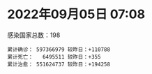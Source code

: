 
# 2022年09月05日 07:08
感染国家总数：198
```
累计确诊： 597366979 较昨日：+110788
累计死亡：   6495511 较昨日：+355
累计治愈： 551624737 较昨日：+194258
```
<div id="main" style="width:100%;height:800px;margin-bottom:10px;"></div>
<div id="second" style="width:100%;height:1000px;margin-bottom:10px;"></div>
<div id="third" style="width:100%;height:1000px;margin-bottom:10px;"></div>
<div id="last" style="width:100%;height:3000px;"></div>

<script>
import * as echarts from "echarts";
export default {
  mounted () {
    this.chart = echarts.init(document.getElementById("main"), "dark")
    this.secondChart = echarts.init(document.getElementById("second"), "dark")
    this.thirdChart = echarts.init(document.getElementById("third"), "dark")
    this.lastChart = echarts.init(document.getElementById("last"), "dark")
    var option = {
      tooltip: { trigger: "axis", axisPointer: { type: "shadow" } },
      legend: {},
      grid: { left: "3%", right: "4%", bottom: "3%", containLabel: true },
      xAxis: { type: "value" },
      yAxis: {
        type: "category", data: ["意大利","韩国","英国","德国","巴西","法国","印度","美国",]
      },
      series: [
        { name: "新增确诊", type: "bar", stack: "total", label: { show: true }, emphasis: { focus: "series" }, data: [13196,0,0,0,0,12894,3948,3891,] }, 
        { name: "累计确诊", type: "bar", stack: "total", label: { show: true }, emphasis: { focus: "series" }, data: [21938269,23569192,23738076,32247828,34515431,34592737,44460483,96620396,] }, 
        { name: "新增死亡", type: "bar", stack: "total", label: { show: true }, emphasis: { focus: "series" }, data: [30,0,0,0,0,0,0,4,] }, 
        { name: "累计死亡", type: "bar", stack: "total", label: { show: true }, emphasis: { focus: "series" }, data: [175832,27093,206318,147762,684414,154189,527991,1072934,] }, 
        { name: "累计治愈", type: "bar", stack: "total", label: { show: true }, emphasis: { focus: "series" }, data: [21159271,21655802,24692,31378400,33502447,34079816,43873430,92471824,] },]
    }
    this.chart.setOption(option);
    var secondOption = {
      tooltip: { trigger: "axis", axisPointer: { type: "shadow" } },
      legend: {},
      grid: { left: "3%", right: "4%", bottom: "3%", containLabel: true },
      xAxis: { type: "value" },
      yAxis: {
        type: "category", data: ["墨西哥","伊朗","荷兰","阿根廷","澳大利亚","越南","西班牙","土耳其","日本","俄罗斯",]
      },
      series: [
        { name: "新增确诊", type: "bar", stack: "total", label: { show: true }, emphasis: { focus: "series" }, data: [0,1163,0,0,0,1391,0,0,0,48042,] }, 
        { name: "累计确诊", type: "bar", stack: "total", label: { show: true }, emphasis: { focus: "series" }, data: [7040191,7533087,8388688,9678225,10066729,11418894,13352019,16751868,19345212,19729423,] }, 
        { name: "新增死亡", type: "bar", stack: "total", label: { show: true }, emphasis: { focus: "series" }, data: [0,48,0,0,0,1,0,0,0,87,] }, 
        { name: "累计死亡", type: "bar", stack: "total", label: { show: true }, emphasis: { focus: "series" }, data: [329617,143995,22605,129711,14067,43120,112804,100631,40829,384711,] }, 
        { name: "累计治愈", type: "bar", stack: "total", label: { show: true }, emphasis: { focus: "series" }, data: [6294795,7307292,8324685,9495103,9945158,10211563,13128337,16322253,17620230,18746698,] },]
    }
    this.secondChart.setOption(secondOption);
    var thirdOption = {
      tooltip: { trigger: "axis", axisPointer: { type: "shadow" } },
      legend: {},
      grid: { left: "3%", right: "4%", bottom: "3%", containLabel: true },
      xAxis: { type: "value" },
      yAxis: {
        type: "category", data: ["以色列","泰国","希腊","马来西亚","奥地利","乌克兰","葡萄牙","波兰","哥伦比亚","印度尼西亚",]
      },
      series: [
        { name: "新增确诊", type: "bar", stack: "total", label: { show: true }, emphasis: { focus: "series" }, data: [1150,0,0,1904,3328,0,0,502,0,2764,] }, 
        { name: "累计确诊", type: "bar", stack: "total", label: { show: true }, emphasis: { focus: "series" }, data: [4636301,4658542,4762827,4791456,4924440,5056378,5425891,6187450,6302809,6372542,] }, 
        { name: "新增死亡", type: "bar", stack: "total", label: { show: true }, emphasis: { focus: "series" }, data: [0,0,0,2,2,0,0,0,0,16,] }, 
        { name: "累计死亡", type: "bar", stack: "total", label: { show: true }, emphasis: { focus: "series" }, data: [11620,32403,32552,36245,19442,108841,24865,117153,141646,157647,] }, 
        { name: "累计治愈", type: "bar", stack: "total", label: { show: true }, emphasis: { focus: "series" }, data: [4615261,4609956,4686730,4726250,4843228,4925433,5332947,5335960,6128460,6173081,] },]
    }
    this.thirdChart.setOption(thirdOption);
    var lastOption = {
      tooltip: { trigger: "axis", axisPointer: { type: "shadow" } },
      legend: {},
      grid: { left: "3%", right: "4%", bottom: "3%", containLabel: true },
      xAxis: { type: "value" },
      yAxis: {
        type: "category", data: ["朝鲜","西撒哈拉","蒙特塞拉特岛","梵蒂冈","红宝石公主号","钻石公主号","圣文森特岛","列支敦士登公国","安圭拉","圣多美和普林西比","特克斯和凯科斯群岛","圣基茨和尼维斯","乍得","塞拉利昂","利比里亚","科摩罗","几内亚比绍","安提瓜和巴布达","尼日尔","厄立特里亚","也门","冈比亚","摩纳哥","多米尼克","中非共和国","吉布提","萨摩亚","赤道几内亚","塔吉克斯坦","南苏丹","尼加拉瓜","格林纳达","直布罗陀","圣马力诺","布基纳法索","东帝汶","刚果（布）","索马里","贝宁","圣卢西亚","马里","海地","莱索托","巴哈马","几内亚","多哥","坦桑尼亚","毛里求斯","阿鲁巴","巴布亚新几内亚","安道尔","塞舌尔","加蓬","布隆迪","叙利亚","不丹","佛得角","毛里塔尼亚","苏丹","马达加斯加","斐济","伯利兹","圭亚那","斯威士兰","新喀里多尼亚","法属波利尼西亚","苏里南","科特迪瓦","马拉维","塞内加尔","刚果（金）","法属圭亚那","巴巴多斯","安哥拉","马耳他","喀麦隆","卢旺达","柬埔寨","牙买加","波多黎各","加纳","纳米比亚","乌干达","特立尼达和多巴哥","马尔代夫","阿富汗","萨尔瓦多","冰岛","吉尔吉斯斯坦","老挝","马提尼克岛","文莱","莫桑比克","乌兹别克斯坦","津巴布韦","尼日利亚","阿尔及利亚","黑山","卢森堡","博茨瓦纳","阿尔巴尼亚","赞比亚","肯尼亚","北马其顿","波黑","阿曼","卡塔尔","亚美尼亚","洪都拉斯","埃塞俄比亚","利比亚","埃及","委内瑞拉","摩尔多瓦","塞浦路斯","爱沙尼亚","缅甸","巴勒斯坦","多米尼加","科威特","斯里兰卡","巴林","巴拉圭","沙特阿拉伯","阿塞拜疆","拉脱维亚","巴拿马","乌拉圭","蒙古国","白俄罗斯","厄瓜多尔","尼泊尔","阿联酋","哥斯达黎加","玻利维亚","危地马拉","古巴","斯洛文尼亚","突尼斯","黎巴嫩","克罗地亚","立陶宛","保加利亚","摩洛哥","芬兰","哈萨克斯坦","挪威","巴基斯坦","爱尔兰","约旦","格鲁吉亚","新西兰","斯洛伐克","新加坡","孟加拉国","匈牙利","塞尔维亚","伊拉克","瑞典","丹麦","罗马尼亚","菲律宾","南非","瑞士","捷克","秘鲁","加拿大","比利时","智利",]
      },
      series: [
        { name: "新增确诊", type: "bar", stack: "total", label: { show: true }, emphasis: { focus: "series" }, data: [0,0,0,0,0,0,0,0,0,0,0,0,0,0,0,0,0,0,0,0,0,0,0,0,0,0,0,0,0,0,0,0,0,0,0,0,0,0,0,0,47,0,0,0,0,16,0,0,0,0,0,0,0,0,0,0,0,1,0,0,0,0,15,0,0,0,0,0,7,0,0,0,0,0,21,0,0,0,0,0,0,0,0,203,0,251,0,0,0,0,0,0,16,0,8,0,17,158,0,0,131,252,1,0,0,0,0,0,0,3,0,0,0,0,0,0,70,0,0,0,49,202,0,82,612,0,0,0,0,0,0,116,400,0,0,67,45,486,0,281,430,64,178,18,0,0,26,0,0,0,0,0,161,1309,230,0,1836,0,0,0,981,2258,159,0,379,0,0,0,5029,] }, 
        { name: "累计确诊", type: "bar", stack: "total", label: { show: true }, emphasis: { focus: "series" }, data: [1,10,11,29,620,712,2298,3026,3837,6153,6369,6509,7538,7747,7883,8455,8796,8974,9931,10155,11926,12311,14404,14852,14862,15690,15767,16957,17786,17823,18491,19346,20069,20398,21128,23163,24837,27020,27490,28894,31623,33468,34206,37081,37470,38546,38712,40299,42792,44887,46027,46081,48649,49287,57069,61076,62326,62771,63228,66626,68177,68350,71100,73368,73798,76484,81039,86808,87901,88102,92711,93735,101397,102636,114135,121652,132449,137661,150101,151732,168580,169253,169396,179886,184856,194163,201785,204717,205716,214407,218764,220245,230129,243830,256763,263867,270443,276337,288658,325864,330193,333074,338235,340695,396273,397846,430945,434398,454779,493237,506838,515645,542874,575052,578030,597759,615559,620112,638500,657395,670176,672447,715569,813764,815047,900654,978181,979160,979985,994037,997224,997868,1017145,1058467,1103889,1104909,1110713,1131342,1143862,1210847,1216429,1220822,1244733,1264549,1266917,1389547,1460431,1570016,1656956,1735495,1735682,1747739,1835277,1846094,2012761,2048547,2294006,2457871,2569152,3092974,3227188,3891418,4012812,4025870,4046577,4113567,4179337,4488054,4532562,] }, 
        { name: "新增死亡", type: "bar", stack: "total", label: { show: true }, emphasis: { focus: "series" }, data: [0,0,0,0,0,0,0,0,0,0,0,0,0,0,0,0,0,0,0,0,0,0,0,0,0,0,0,0,0,0,0,0,0,0,0,0,0,0,0,0,0,0,0,0,0,0,0,0,0,0,0,0,0,0,0,0,0,0,0,0,0,0,0,0,0,0,0,0,1,0,0,0,0,0,1,0,0,0,0,0,0,0,0,4,0,2,0,0,0,0,0,0,2,0,0,0,1,0,0,0,0,1,0,0,0,0,0,0,0,0,0,0,0,0,0,0,1,0,0,0,4,0,0,1,9,0,0,0,0,0,0,0,0,0,0,13,0,0,0,2,4,0,2,0,0,0,0,0,0,0,0,0,1,0,1,0,19,0,0,0,6,49,0,0,2,0,0,0,39,] }, 
        { name: "累计死亡", type: "bar", stack: "total", label: { show: true }, emphasis: { focus: "series" }, data: [1,1,1,0,10,13,12,59,11,76,36,46,193,126,294,161,175,145,312,103,2155,371,57,68,113,189,29,183,125,138,225,236,108,118,387,138,386,1350,163,391,739,841,704,823,447,283,841,1022,226,664,154,169,306,38,3163,21,410,993,4961,1410,878,680,1279,1422,314,649,1383,819,2678,1968,1405,408,544,1917,802,1935,1466,3056,3262,2609,1459,4065,3628,4158,308,7782,4224,179,2991,757,1035,225,2221,1637,5596,3148,6879,2778,1123,2778,3582,4017,5674,9495,16062,4260,681,8655,10989,7572,6437,24613,5798,11755,1172,2651,19440,5400,4384,2563,16711,1515,19494,9303,9822,5949,8470,7445,2179,7118,35861,12007,2341,8867,22208,19552,8530,6787,29234,10638,16739,9292,37613,16274,5690,13684,3980,30591,7798,14110,16889,2775,20363,1594,29328,47291,16737,25346,19873,6936,66772,62011,102108,14148,40848,215859,44085,32534,60610,] }, 
        { name: "累计治愈", type: "bar", stack: "total", label: { show: true }, emphasis: { focus: "series" }, data: [0,9,2,29,0,699,2233,2948,3789,6060,6294,6446,4874,4393,7461,8281,8301,8794,8867,10050,9119,11788,14301,14554,14520,15427,1605,16623,17264,17335,4225,18971,16579,20187,20632,22981,24006,13182,27217,28369,30534,30819,25740,35897,36763,38058,183,38573,42340,43982,45791,45777,48067,47946,53488,60961,61842,61747,40329,65084,66192,67542,69615,71923,73032,33500,49614,85913,84928,85985,83504,11254,99983,100437,112832,118616,130901,134496,96926,129614,167080,164813,100431,170205,163687,172168,179266,75685,196406,7660,0,219561,227769,241486,251022,257453,182067,271205,283668,322955,322849,328699,332429,329741,374878,384669,425694,421316,132498,471664,500210,442182,535208,504142,571126,524990,593794,604035,632911,654470,652967,669415,694192,800914,801707,883736,962280,970116,971093,985592,951709,983333,996627,860711,1033877,1079645,1101937,1106386,983630,1087587,1194714,1191547,1195120,1247943,1233184,1358340,1454916,1530962,1640896,1718032,1637293,1732330,1810690,1769386,1957271,1962698,2208664,2429962,2526974,3076955,3118164,3805340,3904513,3949144,3992624,3860120,4044243,4407404,4447517,] },]
    }
    this.lastChart.setOption(lastOption);
  }
};
</script>

|国家|新增确诊|累计确诊|新增死亡|累计死亡|累计治愈|
|:--:|---:|---:|---:|---:|---:|
|美国|3891|96620396|4|1072934|92471824|
|印度|3948|44460483|0|527991|43873430|
|法国|12894|34592737|0|154189|34079816|
|巴西|0|34515431|0|684414|33502447|
|德国|0|32247828|0|147762|31378400|
|英国|0|23738076|0|206318|24692|
|韩国|0|23569192|0|27093|21655802|
|意大利|13196|21938269|30|175832|21159271|
|俄罗斯|48042|19729423|87|384711|18746698|
|日本|0|19345212|0|40829|17620230|
|土耳其|0|16751868|0|100631|16322253|
|西班牙|0|13352019|0|112804|13128337|
|越南|1391|11418894|1|43120|10211563|
|澳大利亚|0|10066729|0|14067|9945158|
|阿根廷|0|9678225|0|129711|9495103|
|荷兰|0|8388688|0|22605|8324685|
|伊朗|1163|7533087|48|143995|7307292|
|墨西哥|0|7040191|0|329617|6294795|
|印度尼西亚|2764|6372542|16|157647|6173081|
|哥伦比亚|0|6302809|0|141646|6128460|
|波兰|502|6187450|0|117153|5335960|
|葡萄牙|0|5425891|0|24865|5332947|
|乌克兰|0|5056378|0|108841|4925433|
|奥地利|3328|4924440|2|19442|4843228|
|马来西亚|1904|4791456|2|36245|4726250|
|希腊|0|4762827|0|32552|4686730|
|泰国|0|4658542|0|32403|4609956|
|以色列|1150|4636301|0|11620|4615261|
|智利|5029|4532562|39|60610|4447517|
|比利时|0|4488054|0|32534|4407404|
|加拿大|0|4179337|0|44085|4044243|
|秘鲁|0|4113567|0|215859|3860120|
|捷克|379|4046577|2|40848|3992624|
|瑞士|0|4025870|0|14148|3949144|
|南非|159|4012812|0|102108|3904513|
|菲律宾|2258|3891418|49|62011|3805340|
|罗马尼亚|981|3227188|6|66772|3118164|
|丹麦|0|3092974|0|6936|3076955|
|瑞典|0|2569152|0|19873|2526974|
|伊拉克|0|2457871|0|25346|2429962|
|塞尔维亚|1836|2294006|19|16737|2208664|
|匈牙利|0|2048547|0|47291|1962698|
|孟加拉国|230|2012761|1|29328|1957271|
|新加坡|1309|1846094|0|1594|1769386|
|斯洛伐克|161|1835277|1|20363|1810690|
|新西兰|0|1747739|0|2775|1732330|
|格鲁吉亚|0|1735682|0|16889|1637293|
|约旦|0|1735495|0|14110|1718032|
|爱尔兰|0|1656956|0|7798|1640896|
|巴基斯坦|0|1570016|0|30591|1530962|
|挪威|26|1460431|0|3980|1454916|
|哈萨克斯坦|0|1389547|0|13684|1358340|
|芬兰|0|1266917|0|5690|1233184|
|摩洛哥|18|1264549|0|16274|1247943|
|保加利亚|178|1244733|2|37613|1195120|
|立陶宛|64|1220822|0|9292|1191547|
|克罗地亚|430|1216429|4|16739|1194714|
|黎巴嫩|281|1210847|2|10638|1087587|
|突尼斯|0|1143862|0|29234|983630|
|斯洛文尼亚|486|1131342|0|6787|1106386|
|古巴|45|1110713|0|8530|1101937|
|危地马拉|67|1104909|13|19552|1079645|
|玻利维亚|0|1103889|0|22208|1033877|
|哥斯达黎加|0|1058467|0|8867|860711|
|阿联酋|400|1017145|0|2341|996627|
|尼泊尔|116|997868|0|12007|983333|
|厄瓜多尔|0|997224|0|35861|951709|
|白俄罗斯|0|994037|0|7118|985592|
|蒙古国|0|979985|0|2179|971093|
|乌拉圭|0|979160|0|7445|970116|
|巴拿马|0|978181|0|8470|962280|
|拉脱维亚|0|900654|0|5949|883736|
|阿塞拜疆|612|815047|9|9822|801707|
|沙特阿拉伯|82|813764|1|9303|800914|
|巴拉圭|0|715569|0|19494|694192|
|巴林|202|672447|0|1515|669415|
|斯里兰卡|49|670176|4|16711|652967|
|科威特|0|657395|0|2563|654470|
|多米尼加|0|638500|0|4384|632911|
|巴勒斯坦|0|620112|0|5400|604035|
|缅甸|70|615559|1|19440|593794|
|爱沙尼亚|0|597759|0|2651|524990|
|塞浦路斯|0|578030|0|1172|571126|
|摩尔多瓦|0|575052|0|11755|504142|
|委内瑞拉|0|542874|0|5798|535208|
|埃及|0|515645|0|24613|442182|
|利比亚|0|506838|0|6437|500210|
|埃塞俄比亚|3|493237|0|7572|471664|
|洪都拉斯|0|454779|0|10989|132498|
|亚美尼亚|0|434398|0|8655|421316|
|卡塔尔|0|430945|0|681|425694|
|阿曼|0|397846|0|4260|384669|
|波黑|0|396273|0|16062|374878|
|北马其顿|0|340695|0|9495|329741|
|肯尼亚|1|338235|0|5674|332429|
|赞比亚|252|333074|1|4017|328699|
|阿尔巴尼亚|131|330193|0|3582|322849|
|博茨瓦纳|0|325864|0|2778|322955|
|卢森堡|0|288658|0|1123|283668|
|黑山|158|276337|0|2778|271205|
|阿尔及利亚|17|270443|1|6879|182067|
|尼日利亚|0|263867|0|3148|257453|
|津巴布韦|8|256763|0|5596|251022|
|乌兹别克斯坦|0|243830|0|1637|241486|
|莫桑比克|16|230129|2|2221|227769|
|文莱|0|220245|0|225|219561|
|马提尼克岛|0|218764|0|1035|0|
|老挝|0|214407|0|757|7660|
|吉尔吉斯斯坦|0|205716|0|2991|196406|
|冰岛|0|204717|0|179|75685|
|萨尔瓦多|0|201785|0|4224|179266|
|阿富汗|251|194163|2|7782|172168|
|马尔代夫|0|184856|0|308|163687|
|特立尼达和多巴哥|203|179886|4|4158|170205|
|乌干达|0|169396|0|3628|100431|
|纳米比亚|0|169253|0|4065|164813|
|加纳|0|168580|0|1459|167080|
|波多黎各|0|151732|0|2609|129614|
|牙买加|0|150101|0|3262|96926|
|柬埔寨|0|137661|0|3056|134496|
|卢旺达|0|132449|0|1466|130901|
|喀麦隆|0|121652|0|1935|118616|
|马耳他|21|114135|1|802|112832|
|安哥拉|0|102636|0|1917|100437|
|巴巴多斯|0|101397|0|544|99983|
|法属圭亚那|0|93735|0|408|11254|
|刚果（金）|0|92711|0|1405|83504|
|塞内加尔|0|88102|0|1968|85985|
|马拉维|7|87901|1|2678|84928|
|科特迪瓦|0|86808|0|819|85913|
|苏里南|0|81039|0|1383|49614|
|法属波利尼西亚|0|76484|0|649|33500|
|新喀里多尼亚|0|73798|0|314|73032|
|斯威士兰|0|73368|0|1422|71923|
|圭亚那|15|71100|0|1279|69615|
|伯利兹|0|68350|0|680|67542|
|斐济|0|68177|0|878|66192|
|马达加斯加|0|66626|0|1410|65084|
|苏丹|0|63228|0|4961|40329|
|毛里塔尼亚|1|62771|0|993|61747|
|佛得角|0|62326|0|410|61842|
|不丹|0|61076|0|21|60961|
|叙利亚|0|57069|0|3163|53488|
|布隆迪|0|49287|0|38|47946|
|加蓬|0|48649|0|306|48067|
|塞舌尔|0|46081|0|169|45777|
|安道尔|0|46027|0|154|45791|
|巴布亚新几内亚|0|44887|0|664|43982|
|阿鲁巴|0|42792|0|226|42340|
|毛里求斯|0|40299|0|1022|38573|
|坦桑尼亚|0|38712|0|841|183|
|多哥|16|38546|0|283|38058|
|几内亚|0|37470|0|447|36763|
|巴哈马|0|37081|0|823|35897|
|莱索托|0|34206|0|704|25740|
|海地|0|33468|0|841|30819|
|马里|47|31623|0|739|30534|
|圣卢西亚|0|28894|0|391|28369|
|贝宁|0|27490|0|163|27217|
|索马里|0|27020|0|1350|13182|
|刚果（布）|0|24837|0|386|24006|
|东帝汶|0|23163|0|138|22981|
|布基纳法索|0|21128|0|387|20632|
|圣马力诺|0|20398|0|118|20187|
|直布罗陀|0|20069|0|108|16579|
|格林纳达|0|19346|0|236|18971|
|尼加拉瓜|0|18491|0|225|4225|
|南苏丹|0|17823|0|138|17335|
|塔吉克斯坦|0|17786|0|125|17264|
|赤道几内亚|0|16957|0|183|16623|
|萨摩亚|0|15767|0|29|1605|
|吉布提|0|15690|0|189|15427|
|中非共和国|0|14862|0|113|14520|
|多米尼克|0|14852|0|68|14554|
|摩纳哥|0|14404|0|57|14301|
|冈比亚|0|12311|0|371|11788|
|也门|0|11926|0|2155|9119|
|厄立特里亚|0|10155|0|103|10050|
|尼日尔|0|9931|0|312|8867|
|安提瓜和巴布达|0|8974|0|145|8794|
|几内亚比绍|0|8796|0|175|8301|
|科摩罗|0|8455|0|161|8281|
|利比里亚|0|7883|0|294|7461|
|塞拉利昂|0|7747|0|126|4393|
|乍得|0|7538|0|193|4874|
|圣基茨和尼维斯|0|6509|0|46|6446|
|特克斯和凯科斯群岛|0|6369|0|36|6294|
|圣多美和普林西比|0|6153|0|76|6060|
|安圭拉|0|3837|0|11|3789|
|列支敦士登公国|0|3026|0|59|2948|
|圣文森特岛|0|2298|0|12|2233|
|钻石公主号|0|712|0|13|699|
|红宝石公主号|0|620|0|10|0|
|梵蒂冈|0|29|0|0|29|
|蒙特塞拉特岛|0|11|0|1|2|
|西撒哈拉|0|10|0|1|9|
|朝鲜|0|1|0|1|0|

